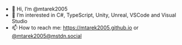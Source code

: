 - 👋 Hi, I’m @mtarek2005
- 👀 I’m interested in C#, TypeScript, Unity, Unreal, VSCode and Visual Studio
- 📫 How to reach me: https://mtarek2005.github.io or <a href="https://mstdn.social/@mtarek2005" target="_blank" rel="me" title="Mastodon">@mtarek2005@mstdn.social</a>
<!---
- 🌱 I’m currently learning ...
- 💞️ I’m looking to collaborate on ...
--->
<!---
mtarek2005/mtarek2005 is a ✨ special ✨ repository because its `README.md` (this file) appears on your GitHub profile.
You can click the Preview link to take a look at your changes.
--->

